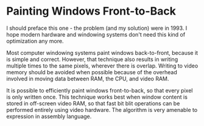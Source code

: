 # Painting Windows Front-to-Back

I should preface this one - the problem (and my solution) were in
1993\. I hope modern hardware and windowing systems don't need this
kind of optimization any more.

Most computer windowing systems paint windows back-to-front, because
it is simple and correct. However, that technique also results in
writing multiple times to the same pixels, wherever there is overlap.
Writing to video memory should be avoided when possible because of the
overhead involved in moving data between RAM, the CPU, and video RAM.

It is possible to efficiently paint windows front-to-back, so that
every pixel is only written once. This technique works best when
window content is stored in off-screen video RAM, so that fast bit
blit operations can be performed entirely using video hardware. The
algorithm is very amenable to expression in assembly language.
